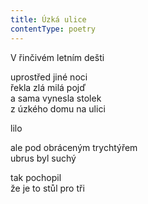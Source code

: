 ```yaml
---
title: Úzká ulice
contentType: poetry
---
```


<section>

V řinčivém letním dešti

</section>

<section>

uprostřed jiné noci  
řekla zlá milá pojď  
a sama vynesla stolek  
z úzkého domu na ulici

</section>

<section>

lilo

</section>

<section>

ale pod obráceným trychtýřem  
ubrus byl suchý

</section>

<section>

tak pochopil  
že je to stůl pro tři

</section>
